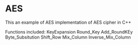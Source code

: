 # AES
This an example of AES implementation of AES cipher in C++

Functions included:
KeyExpansion
Round_Key
Add_RoundKEy
Byte_Subsitution
Shift_Row
Mix_Column
Inverse_Mix_Column

